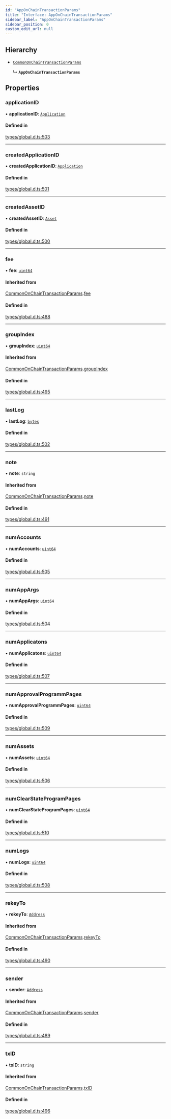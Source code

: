 ```yaml
---
id: "AppOnChainTransactionParams"
title: "Interface: AppOnChainTransactionParams"
sidebar_label: "AppOnChainTransactionParams"
sidebar_position: 0
custom_edit_url: null
---
```


## Hierarchy

- [`CommonOnChainTransactionParams`](CommonOnChainTransactionParams.md)

  ↳ **`AppOnChainTransactionParams`**

## Properties

### applicationID

• **applicationID**: [`Application`](../classes/Application.md)

#### Defined in

[types/global.d.ts:503](https://github.com/algorand-devrel/tealscript/blob/1f4f83a/types/global.d.ts#L503)

___

### createdApplicationID

• **createdApplicationID**: [`Application`](../classes/Application.md)

#### Defined in

[types/global.d.ts:501](https://github.com/algorand-devrel/tealscript/blob/1f4f83a/types/global.d.ts#L501)

___

### createdAssetID

• **createdAssetID**: [`Asset`](../classes/Asset.md)

#### Defined in

[types/global.d.ts:500](https://github.com/algorand-devrel/tealscript/blob/1f4f83a/types/global.d.ts#L500)

___

### fee

• **fee**: [`uint64`](../modules.md#uint64)

#### Inherited from

[CommonOnChainTransactionParams](CommonOnChainTransactionParams.md).[fee](CommonOnChainTransactionParams.md#fee)

#### Defined in

[types/global.d.ts:488](https://github.com/algorand-devrel/tealscript/blob/1f4f83a/types/global.d.ts#L488)

___

### groupIndex

• **groupIndex**: [`uint64`](../modules.md#uint64)

#### Inherited from

[CommonOnChainTransactionParams](CommonOnChainTransactionParams.md).[groupIndex](CommonOnChainTransactionParams.md#groupindex)

#### Defined in

[types/global.d.ts:495](https://github.com/algorand-devrel/tealscript/blob/1f4f83a/types/global.d.ts#L495)

___

### lastLog

• **lastLog**: [`bytes`](../modules.md#bytes)

#### Defined in

[types/global.d.ts:502](https://github.com/algorand-devrel/tealscript/blob/1f4f83a/types/global.d.ts#L502)

___

### note

• **note**: `string`

#### Inherited from

[CommonOnChainTransactionParams](CommonOnChainTransactionParams.md).[note](CommonOnChainTransactionParams.md#note)

#### Defined in

[types/global.d.ts:491](https://github.com/algorand-devrel/tealscript/blob/1f4f83a/types/global.d.ts#L491)

___

### numAccounts

• **numAccounts**: [`uint64`](../modules.md#uint64)

#### Defined in

[types/global.d.ts:505](https://github.com/algorand-devrel/tealscript/blob/1f4f83a/types/global.d.ts#L505)

___

### numAppArgs

• **numAppArgs**: [`uint64`](../modules.md#uint64)

#### Defined in

[types/global.d.ts:504](https://github.com/algorand-devrel/tealscript/blob/1f4f83a/types/global.d.ts#L504)

___

### numApplicatons

• **numApplicatons**: [`uint64`](../modules.md#uint64)

#### Defined in

[types/global.d.ts:507](https://github.com/algorand-devrel/tealscript/blob/1f4f83a/types/global.d.ts#L507)

___

### numApprovalProgrammPages

• **numApprovalProgrammPages**: [`uint64`](../modules.md#uint64)

#### Defined in

[types/global.d.ts:509](https://github.com/algorand-devrel/tealscript/blob/1f4f83a/types/global.d.ts#L509)

___

### numAssets

• **numAssets**: [`uint64`](../modules.md#uint64)

#### Defined in

[types/global.d.ts:506](https://github.com/algorand-devrel/tealscript/blob/1f4f83a/types/global.d.ts#L506)

___

### numClearStateProgramPages

• **numClearStateProgramPages**: [`uint64`](../modules.md#uint64)

#### Defined in

[types/global.d.ts:510](https://github.com/algorand-devrel/tealscript/blob/1f4f83a/types/global.d.ts#L510)

___

### numLogs

• **numLogs**: [`uint64`](../modules.md#uint64)

#### Defined in

[types/global.d.ts:508](https://github.com/algorand-devrel/tealscript/blob/1f4f83a/types/global.d.ts#L508)

___

### rekeyTo

• **rekeyTo**: [`Address`](../classes/Address.md)

#### Inherited from

[CommonOnChainTransactionParams](CommonOnChainTransactionParams.md).[rekeyTo](CommonOnChainTransactionParams.md#rekeyto)

#### Defined in

[types/global.d.ts:490](https://github.com/algorand-devrel/tealscript/blob/1f4f83a/types/global.d.ts#L490)

___

### sender

• **sender**: [`Address`](../classes/Address.md)

#### Inherited from

[CommonOnChainTransactionParams](CommonOnChainTransactionParams.md).[sender](CommonOnChainTransactionParams.md#sender)

#### Defined in

[types/global.d.ts:489](https://github.com/algorand-devrel/tealscript/blob/1f4f83a/types/global.d.ts#L489)

___

### txID

• **txID**: `string`

#### Inherited from

[CommonOnChainTransactionParams](CommonOnChainTransactionParams.md).[txID](CommonOnChainTransactionParams.md#txid)

#### Defined in

[types/global.d.ts:496](https://github.com/algorand-devrel/tealscript/blob/1f4f83a/types/global.d.ts#L496)
